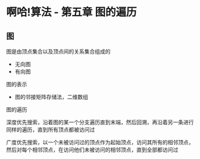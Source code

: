 # 啊哈!算法 - 第五章 图的遍历

## 图

图是由顶点集合以及顶点间的关系集合组成的  
- 无向图
- 有向图

图的表示
- 图的邻接矩阵存储法，二维数组

图的遍历  

深度优先搜索，沿着图的某一个分支遍历直到末端，然后回溯，再沿着另一条进行同样的遍历，直到所有顶点都被访问过  

广度优先搜索，以一个未被访问过的顶点作为起始顶点，访问其所有的相邻顶点，然后对每个相邻顶点，在访问他们未被访问的相邻顶点，直到全部都访问过    



 
